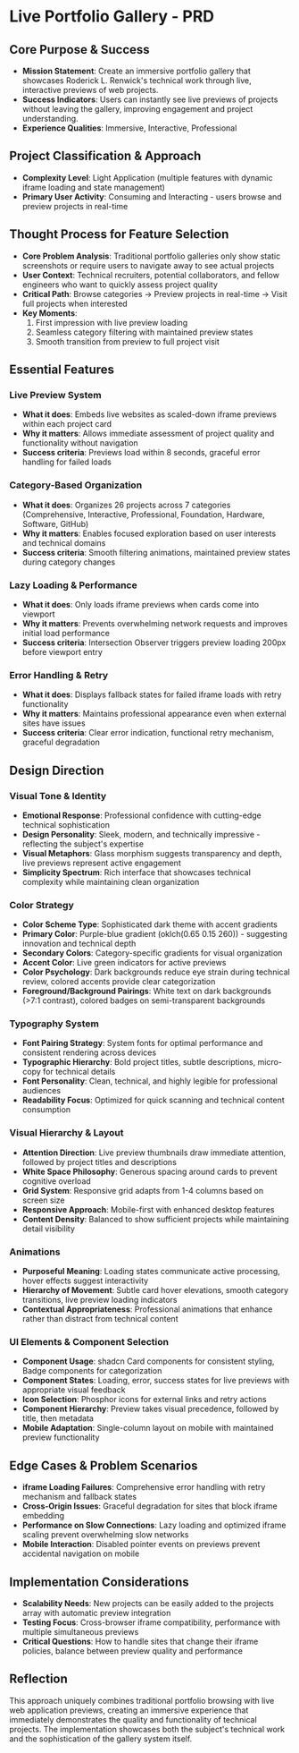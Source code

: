 # Live Portfolio Gallery - PRD

## Core Purpose & Success
- **Mission Statement**: Create an immersive portfolio gallery that showcases Roderick L. Renwick's technical work through live, interactive previews of web projects.
- **Success Indicators**: Users can instantly see live previews of projects without leaving the gallery, improving engagement and project understanding.
- **Experience Qualities**: Immersive, Interactive, Professional

## Project Classification & Approach
- **Complexity Level**: Light Application (multiple features with dynamic iframe loading and state management)
- **Primary User Activity**: Consuming and Interacting - users browse and preview projects in real-time

## Thought Process for Feature Selection
- **Core Problem Analysis**: Traditional portfolio galleries only show static screenshots or require users to navigate away to see actual projects
- **User Context**: Technical recruiters, potential collaborators, and fellow engineers who want to quickly assess project quality
- **Critical Path**: Browse categories → Preview projects in real-time → Visit full projects when interested
- **Key Moments**: 
  1. First impression with live preview loading
  2. Seamless category filtering with maintained preview states
  3. Smooth transition from preview to full project visit

## Essential Features

### Live Preview System
- **What it does**: Embeds live websites as scaled-down iframe previews within each project card
- **Why it matters**: Allows immediate assessment of project quality and functionality without navigation
- **Success criteria**: Previews load within 8 seconds, graceful error handling for failed loads

### Category-Based Organization
- **What it does**: Organizes 26 projects across 7 categories (Comprehensive, Interactive, Professional, Foundation, Hardware, Software, GitHub)
- **Why it matters**: Enables focused exploration based on user interests and technical domains
- **Success criteria**: Smooth filtering animations, maintained preview states during category changes

### Lazy Loading & Performance
- **What it does**: Only loads iframe previews when cards come into viewport
- **Why it matters**: Prevents overwhelming network requests and improves initial load performance
- **Success criteria**: Intersection Observer triggers preview loading 200px before viewport entry

### Error Handling & Retry
- **What it does**: Displays fallback states for failed iframe loads with retry functionality
- **Why it matters**: Maintains professional appearance even when external sites have issues
- **Success criteria**: Clear error indication, functional retry mechanism, graceful degradation

## Design Direction

### Visual Tone & Identity
- **Emotional Response**: Professional confidence with cutting-edge technical sophistication
- **Design Personality**: Sleek, modern, and technically impressive - reflecting the subject's expertise
- **Visual Metaphors**: Glass morphism suggests transparency and depth, live previews represent active engagement
- **Simplicity Spectrum**: Rich interface that showcases technical complexity while maintaining clean organization

### Color Strategy
- **Color Scheme Type**: Sophisticated dark theme with accent gradients
- **Primary Color**: Purple-blue gradient (oklch(0.65 0.15 260)) - suggesting innovation and technical depth
- **Secondary Colors**: Category-specific gradients for visual organization
- **Accent Color**: Live green indicators for active previews
- **Color Psychology**: Dark backgrounds reduce eye strain during technical review, colored accents provide clear categorization
- **Foreground/Background Pairings**: White text on dark backgrounds (>7:1 contrast), colored badges on semi-transparent backgrounds

### Typography System
- **Font Pairing Strategy**: System fonts for optimal performance and consistent rendering across devices
- **Typographic Hierarchy**: Bold project titles, subtle descriptions, micro-copy for technical details
- **Font Personality**: Clean, technical, and highly legible for professional audiences
- **Readability Focus**: Optimized for quick scanning and technical content consumption

### Visual Hierarchy & Layout
- **Attention Direction**: Live preview thumbnails draw immediate attention, followed by project titles and descriptions
- **White Space Philosophy**: Generous spacing around cards to prevent cognitive overload
- **Grid System**: Responsive grid adapts from 1-4 columns based on screen size
- **Responsive Approach**: Mobile-first with enhanced desktop features
- **Content Density**: Balanced to show sufficient projects while maintaining detail visibility

### Animations
- **Purposeful Meaning**: Loading states communicate active processing, hover effects suggest interactivity
- **Hierarchy of Movement**: Subtle card hover elevations, smooth category transitions, live preview loading indicators
- **Contextual Appropriateness**: Professional animations that enhance rather than distract from technical content

### UI Elements & Component Selection
- **Component Usage**: shadcn Card components for consistent styling, Badge components for categorization
- **Component States**: Loading, error, success states for live previews with appropriate visual feedback
- **Icon Selection**: Phosphor icons for external links and retry actions
- **Component Hierarchy**: Preview takes visual precedence, followed by title, then metadata
- **Mobile Adaptation**: Single-column layout on mobile with maintained preview functionality

## Edge Cases & Problem Scenarios
- **iframe Loading Failures**: Comprehensive error handling with retry mechanism and fallback states
- **Cross-Origin Issues**: Graceful degradation for sites that block iframe embedding
- **Performance on Slow Connections**: Lazy loading and optimized iframe scaling prevent overwhelming slow networks
- **Mobile Interaction**: Disabled pointer events on previews prevent accidental navigation on mobile

## Implementation Considerations
- **Scalability Needs**: New projects can be easily added to the projects array with automatic preview integration
- **Testing Focus**: Cross-browser iframe compatibility, performance with multiple simultaneous previews
- **Critical Questions**: How to handle sites that change their iframe policies, balance between preview quality and performance

## Reflection
This approach uniquely combines traditional portfolio browsing with live web application previews, creating an immersive experience that immediately demonstrates the quality and functionality of technical projects. The implementation showcases both the subject's technical work and the sophistication of the gallery system itself.